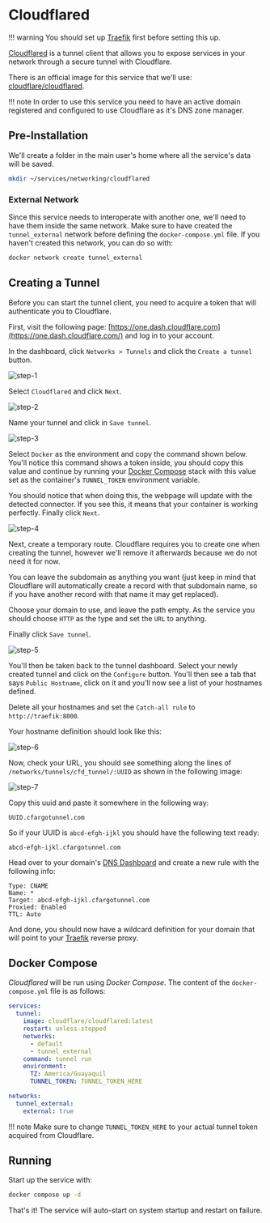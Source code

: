 # Cloudflared

!!! warning
    You should set up [Traefik](./traefik.md) first before setting this up.

[Cloudflared](https://github.com/cloudflare/cloudflared) is a tunnel client that allows you to expose services in your network through a secure tunnel with Cloudflare.

There is an official image for this service that we'll use: [cloudflare/cloudflared](https://hub.docker.com/r/cloudflare/cloudflared).

!!! note
    In order to use this service you need to have an active domain registered and configured to use Cloudflare as it's DNS zone manager.

## Pre-Installation

We'll create a folder in the main user's home where all the service's data will be saved.

```bash
mkdir ~/services/networking/cloudflared
```

### External Network

Since this service needs to interoperate with another one, we'll need to have them inside the same network. Make sure to have created the `tunnel_external` network before defining the `docker-compose.yml` file. If you haven't created this network, you can do so with:

```bash
docker network create tunnel_external
```

## Creating a Tunnel

Before you can start the tunnel client, you need to acquire a token that will authenticate you to Cloudflare.

First, visit the following page: [https://one.dash.cloudflare.com](https://one.dash.cloudflare.com/) and log in to your account.

In the dashboard, click `Networks > Tunnels` and click the `Create a tunnel` button.

![step-1](../../../assets/cloudflared/step-1.png)

Select `Cloudflared` and click `Next`.

![step-2](../../../assets/cloudflared/step-2.png)

Name your tunnel and click in `Save tunnel`.

![step-3](../../../assets/cloudflared/step-3.png)

Select `Docker` as the environment and copy the command shown below. You'll notice this command shows a token inside, you should copy this value and continue by running your [Docker Compose](#docker-compose) stack with this value set as the container's `TUNNEL_TOKEN` environment variable.

You should notice that when doing this, the webpage will update with the detected connector. If you see this, it means that your container
is working perfectly. Finally click `Next`.

![step-4](../../../assets/cloudflared/step-4.png)

Next, create a temporary route. Cloudflare requires you to create one when creating the tunnel, however we'll remove it afterwards because we do not need it for now.

You can leave the subdomain as anything you want (just keep in mind that Cloudflare will automatically create a record with that subdomain name, so if you have another record with that name it may get replaced).

Choose your domain to use, and leave the path empty. As the service you should choose `HTTP` as the type and set the `URL` to anything.

Finally click `Save tunnel`.

![step-5](../../../assets/cloudflared/step-5.png)

You'll then be taken back to the tunnel dashboard. Select your newly created tunnel and click on the `Configure` button. You'll then see a tab
that says `Public Hostname`, click on it and you'll now see a list of your hostnames defined.

Delete all your hostnames and set the `Catch-all rule` to `http://traefik:8000`.

Your hostname definition should look like this:

![step-6](../../../assets/cloudflared/step-6.png)

Now, check your URL, you should see something along the lines of `/networks/tunnels/cfd_tunnel/:UUID` as shown in the following image:

![step-7](../../../assets/cloudflared/step-7.png)

Copy this uuid and paste it somewhere in the following way:

```text
UUID.cfargotunnel.com
```

So if your UUID is `abcd-efgh-ijkl` you should have the following text ready:

```text
abcd-efgh-ijkl.cfargotunnel.com
```

Head over to your domain's [DNS Dashboard](https://dash.cloudflare.com/) and create a new rule with the following info:

```text
Type: CNAME
Name: *
Target: abcd-efgh-ijkl.cfargotunnel.com
Proxied: Enabled
TTL: Auto
```

And done, you should now have a wildcard definition for your domain that will point to your [Traefik](./traefik.md) reverse proxy.

## Docker Compose

*Cloudflared* will be run using *Docker Compose*. The content of the `docker-compose.yml` file is as follows:

```yaml
services:
  tunnel:
    image: cloudflare/cloudflared:latest
    restart: unless-stopped
    networks:
      - default
      - tunnel_external
    command: tunnel run
    environment:
      TZ: America/Guayaquil
      TUNNEL_TOKEN: TUNNEL_TOKEN_HERE

networks:
  tunnel_external:
    external: true
```

!!! note
    Make sure to change `TUNNEL_TOKEN_HERE` to your actual tunnel token acquired from Cloudflare.

## Running

Start up the service with:

```bash
docker compose up -d
```

That's it! The service will auto-start on system startup and restart on failure.
